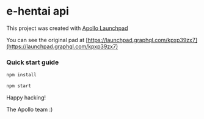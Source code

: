 # e-hentai api



This project was created with [Apollo Launchpad](https://launchpad.graphql.com)

You can see the original pad at [https://launchpad.graphql.com/kpxp39zx7](https://launchpad.graphql.com/kpxp39zx7)

### Quick start guide

```bash
npm install

npm start
```





Happy hacking!

The Apollo team :)
